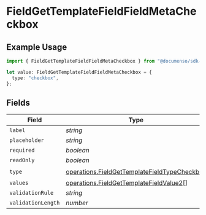 # FieldGetTemplateFieldFieldMetaCheckbox

## Example Usage

```typescript
import { FieldGetTemplateFieldFieldMetaCheckbox } from "@documenso/sdk-typescript/models/operations";

let value: FieldGetTemplateFieldFieldMetaCheckbox = {
  type: "checkbox",
};
```

## Fields

| Field                                                                                                        | Type                                                                                                         | Required                                                                                                     | Description                                                                                                  |
| ------------------------------------------------------------------------------------------------------------ | ------------------------------------------------------------------------------------------------------------ | ------------------------------------------------------------------------------------------------------------ | ------------------------------------------------------------------------------------------------------------ |
| `label`                                                                                                      | *string*                                                                                                     | :heavy_minus_sign:                                                                                           | N/A                                                                                                          |
| `placeholder`                                                                                                | *string*                                                                                                     | :heavy_minus_sign:                                                                                           | N/A                                                                                                          |
| `required`                                                                                                   | *boolean*                                                                                                    | :heavy_minus_sign:                                                                                           | N/A                                                                                                          |
| `readOnly`                                                                                                   | *boolean*                                                                                                    | :heavy_minus_sign:                                                                                           | N/A                                                                                                          |
| `type`                                                                                                       | [operations.FieldGetTemplateFieldTypeCheckbox](../../models/operations/fieldgettemplatefieldtypecheckbox.md) | :heavy_check_mark:                                                                                           | N/A                                                                                                          |
| `values`                                                                                                     | [operations.FieldGetTemplateFieldValue2](../../models/operations/fieldgettemplatefieldvalue2.md)[]           | :heavy_minus_sign:                                                                                           | N/A                                                                                                          |
| `validationRule`                                                                                             | *string*                                                                                                     | :heavy_minus_sign:                                                                                           | N/A                                                                                                          |
| `validationLength`                                                                                           | *number*                                                                                                     | :heavy_minus_sign:                                                                                           | N/A                                                                                                          |